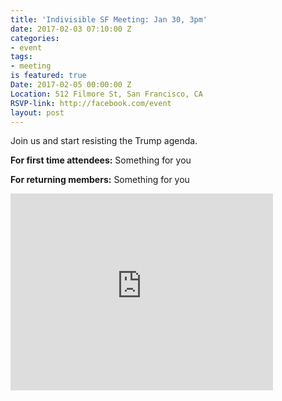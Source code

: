 ```yaml
---
title: 'Indivisible SF Meeting: Jan 30, 3pm'
date: 2017-02-03 07:10:00 Z
categories:
- event
tags:
- meeting
is featured: true
Date: 2017-02-05 00:00:00 Z
Location: 512 Filmore St, San Francisco, CA
RSVP-link: http://facebook.com/event
layout: post
---
```


Join us and start resisting the Trump agenda.

**For first time attendees:**
Something for you

**For returning members:**
Something for you

<iframe width="420" height="315" src="https://www.youtube.com/embed/dQw4w9WgXcQ" frameborder="0" allowfullscreen></iframe>